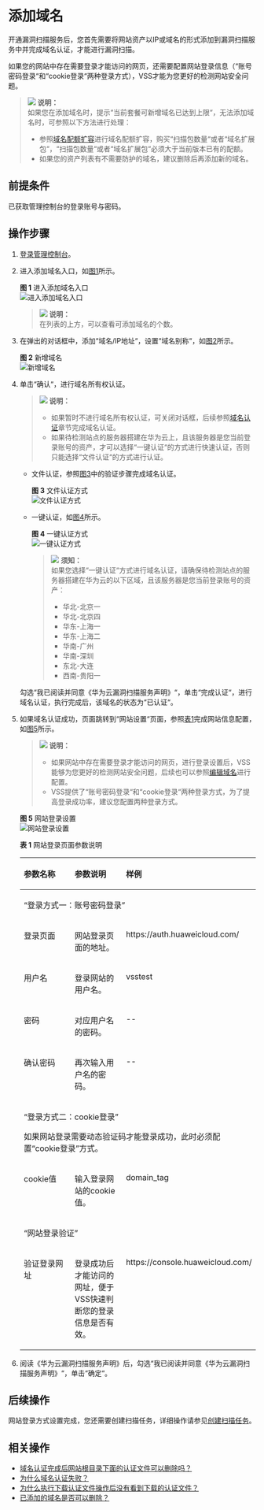 # 添加域名<a name="vss_01_0066"></a>

开通漏洞扫描服务后，您首先需要将网站资产以IP或域名的形式添加到漏洞扫描服务中并完成域名认证，才能进行漏洞扫描。

如果您的网站中存在需要登录才能访问的网页，还需要配置网站登录信息（“账号密码登录“和“cookie登录“两种登录方式），VSS才能为您更好的检测网站安全问题。

>![](public_sys-resources/icon-note.gif) **说明：**   
>如果您在添加域名时，提示“当前套餐可新增域名已达到上限“，无法添加域名时，可参照以下方法进行处理：  
>-   参照[域名配额扩容](域名配额扩容.md)进行域名配额扩容，购买“扫描包数量“或者“域名扩展包“，“扫描包数量“或者“域名扩展包“必须大于当前版本已有的配额。  
>-   如果您的资产列表有不需要防护的域名，建议删除后再添加新的域名。  

## 前提条件<a name="section362011861503"></a>

已获取管理控制台的登录账号与密码。

## 操作步骤<a name="section29209593213813"></a>

1.  [登录管理控制台](https://console.huaweicloud.com/)。
2.  进入添加域名入口，如[图1](#fig4989100164918)所示。

    **图 1**  进入添加域名入口<a name="fig4989100164918"></a>  
    ![](figures/进入添加域名入口.png "进入添加域名入口")

    >![](public_sys-resources/icon-note.gif) **说明：**   
    >在列表的上方，可以查看可添加域名的个数。  

3.  在弹出的对话框中，添加“域名/IP地址“，设置“域名别称“，如[图2](#fig3348135721835)所示。

    **图 2**  新增域名<a name="fig3348135721835"></a>  
    ![](figures/新增域名.png "新增域名")

4.  单击“确认“，进行域名所有权认证。

    >![](public_sys-resources/icon-note.gif) **说明：**   
    >-   如果暂时不进行域名所有权认证，可关闭对话框，后续参照[域名认证](域名认证.md)章节完成域名认证。  
    >-   如果待检测站点的服务器搭建在华为云上，且该服务器是您当前登录账号的资产，才可以选择“一键认证“的方式进行快速认证，否则只能选择“文件认证“的方式进行认证。  

    -   文件认证，参照[图3](#fig1927191024815)中的验证步骤完成域名认证。

        **图 3**  文件认证方式<a name="fig1927191024815"></a>  
        ![](figures/文件认证方式.png "文件认证方式")

    -   一键认证，如[图4](#fig927215106480)所示。

        **图 4**  一键认证方式<a name="fig927215106480"></a>  
        ![](figures/一键认证方式.png "一键认证方式")

        >![](public_sys-resources/icon-notice.gif) **须知：**   
        >如果您选择“一键认证“方式进行域名认证，请确保待检测站点的服务器搭建在华为云的以下区域，且该服务器是您当前登录账号的资产：  
        >-   华北-北京一  
        >-   华北-北京四  
        >-   华东-上海一  
        >-   华东-上海二  
        >-   华南-广州  
        >-   华南-深圳  
        >-   东北-大连  
        >-   西南-贵阳一  


    勾选“我已阅读并同意《华为云漏洞扫描服务声明》“，单击“完成认证“，进行域名认证，执行完成后，该域名的状态为“已认证“。

5.  如果域名认证成功，页面跳转到“网站设置“页面，参照[表1](#table13777610223)完成网站信息配置，如[图5](#fig1697493412471)所示。

    >![](public_sys-resources/icon-note.gif) **说明：**   
    >-   如果网站中存在需要登录才能访问的网页，进行登录设置后，VSS能够为您更好的检测网站安全问题，后续也可以参照[编辑域名](网站登录设置.md)进行配置。  
    >-   VSS提供了“账号密码登录“和“cookie登录“两种登录方式，为了提高登录成功率，建议您配置两种登录方式。  

    **图 5**  网站登录设置<a name="fig1697493412471"></a>  
    ![](figures/网站登录设置.png "网站登录设置")

    **表 1**  网站登录页面参数说明

    <a name="table13777610223"></a>
    <table><thead align="left"><tr id="row16378261222"><th class="cellrowborder" valign="top" width="35.92%" id="mcps1.2.4.1.1"><p id="p1378136202218"><a name="p1378136202218"></a><a name="p1378136202218"></a>参数名称</p>
    </th>
    <th class="cellrowborder" valign="top" width="36.53%" id="mcps1.2.4.1.2"><p id="p637812617226"><a name="p637812617226"></a><a name="p637812617226"></a>参数说明</p>
    </th>
    <th class="cellrowborder" valign="top" width="27.55%" id="mcps1.2.4.1.3"><p id="p59441433285"><a name="p59441433285"></a><a name="p59441433285"></a>样例</p>
    </th>
    </tr>
    </thead>
    <tbody><tr id="row7378126132218"><td class="cellrowborder" colspan="3" valign="top" headers="mcps1.2.4.1.1 mcps1.2.4.1.2 mcps1.2.4.1.3 "><p id="p103781960221"><a name="p103781960221"></a><a name="p103781960221"></a><span class="parmname" id="parmname1681202014294"><a name="parmname1681202014294"></a><a name="parmname1681202014294"></a>“登录方式一：账号密码登录”</span></p>
    </td>
    </tr>
    <tr id="row3378126152219"><td class="cellrowborder" valign="top" width="35.92%" headers="mcps1.2.4.1.1 "><p id="p19431724161516"><a name="p19431724161516"></a><a name="p19431724161516"></a>登录页面</p>
    </td>
    <td class="cellrowborder" valign="top" width="36.53%" headers="mcps1.2.4.1.2 "><p id="p189431124181512"><a name="p189431124181512"></a><a name="p189431124181512"></a>网站登录页面的地址。</p>
    </td>
    <td class="cellrowborder" valign="top" width="27.55%" headers="mcps1.2.4.1.3 "><p id="p1594417432285"><a name="p1594417432285"></a><a name="p1594417432285"></a>https://auth.huaweicloud.com/</p>
    </td>
    </tr>
    <tr id="row1037813682219"><td class="cellrowborder" valign="top" width="35.92%" headers="mcps1.2.4.1.1 "><p id="p26551836112018"><a name="p26551836112018"></a><a name="p26551836112018"></a>用户名</p>
    </td>
    <td class="cellrowborder" valign="top" width="36.53%" headers="mcps1.2.4.1.2 "><p id="p5655203611203"><a name="p5655203611203"></a><a name="p5655203611203"></a>登录网站的用户名。</p>
    </td>
    <td class="cellrowborder" valign="top" width="27.55%" headers="mcps1.2.4.1.3 "><p id="p11944204315285"><a name="p11944204315285"></a><a name="p11944204315285"></a>vsstest</p>
    </td>
    </tr>
    <tr id="row17378869229"><td class="cellrowborder" valign="top" width="35.92%" headers="mcps1.2.4.1.1 "><p id="p199334442207"><a name="p199334442207"></a><a name="p199334442207"></a>密码</p>
    </td>
    <td class="cellrowborder" valign="top" width="36.53%" headers="mcps1.2.4.1.2 "><p id="p4933134417208"><a name="p4933134417208"></a><a name="p4933134417208"></a>对应用户名的密码。</p>
    </td>
    <td class="cellrowborder" valign="top" width="27.55%" headers="mcps1.2.4.1.3 "><p id="p121411217183714"><a name="p121411217183714"></a><a name="p121411217183714"></a>--</p>
    </td>
    </tr>
    <tr id="row3305733112618"><td class="cellrowborder" valign="top" width="35.92%" headers="mcps1.2.4.1.1 "><p id="p493310443201"><a name="p493310443201"></a><a name="p493310443201"></a>确认密码</p>
    </td>
    <td class="cellrowborder" valign="top" width="36.53%" headers="mcps1.2.4.1.2 "><p id="p94536011513"><a name="p94536011513"></a><a name="p94536011513"></a>再次输入用户名的密码。</p>
    </td>
    <td class="cellrowborder" valign="top" width="27.55%" headers="mcps1.2.4.1.3 "><p id="p594420433287"><a name="p594420433287"></a><a name="p594420433287"></a>--</p>
    </td>
    </tr>
    <tr id="row43061133152619"><td class="cellrowborder" colspan="3" valign="top" headers="mcps1.2.4.1.1 mcps1.2.4.1.2 mcps1.2.4.1.3 "><p id="p119295220219"><a name="p119295220219"></a><a name="p119295220219"></a><span class="parmname" id="parmname186531532112910"><a name="parmname186531532112910"></a><a name="parmname186531532112910"></a>“登录方式二：cookie登录”</span></p>
    <p id="p13498432717"><a name="p13498432717"></a><a name="p13498432717"></a>如果网站登录需要动态验证码才能登录成功，此时必须配置<span class="parmvalue" id="parmvalue164035264314"><a name="parmvalue164035264314"></a><a name="parmvalue164035264314"></a>“cookie登录”</span>方式。</p>
    </td>
    </tr>
    <tr id="row930773315262"><td class="cellrowborder" valign="top" width="35.92%" headers="mcps1.2.4.1.1 "><p id="p11329135516205"><a name="p11329135516205"></a><a name="p11329135516205"></a>cookie值</p>
    </td>
    <td class="cellrowborder" valign="top" width="36.53%" headers="mcps1.2.4.1.2 "><p id="p183291355142017"><a name="p183291355142017"></a><a name="p183291355142017"></a>输入登录网站的cookie值。</p>
    </td>
    <td class="cellrowborder" valign="top" width="27.55%" headers="mcps1.2.4.1.3 "><p id="p1794434322811"><a name="p1794434322811"></a><a name="p1794434322811"></a>domain_tag</p>
    </td>
    </tr>
    <tr id="row4230144172614"><td class="cellrowborder" colspan="3" valign="top" headers="mcps1.2.4.1.1 mcps1.2.4.1.2 mcps1.2.4.1.3 "><p id="p1493191814313"><a name="p1493191814313"></a><a name="p1493191814313"></a><span class="parmname" id="parmname681073716299"><a name="parmname681073716299"></a><a name="parmname681073716299"></a>“网站登录验证”</span></p>
    </td>
    </tr>
    <tr id="row823094422614"><td class="cellrowborder" valign="top" width="35.92%" headers="mcps1.2.4.1.1 "><p id="p1732995517206"><a name="p1732995517206"></a><a name="p1732995517206"></a>验证登录网址</p>
    </td>
    <td class="cellrowborder" valign="top" width="36.53%" headers="mcps1.2.4.1.2 "><p id="p232965515208"><a name="p232965515208"></a><a name="p232965515208"></a>登录成功后才能访问的网址，便于VSS快速判断您的登录信息是否有效。</p>
    </td>
    <td class="cellrowborder" valign="top" width="27.55%" headers="mcps1.2.4.1.3 "><p id="p5773164073817"><a name="p5773164073817"></a><a name="p5773164073817"></a>https://console.huaweicloud.com/</p>
    </td>
    </tr>
    </tbody>
    </table>

6.  阅读《华为云漏洞扫描服务声明》后，勾选“我已阅读并同意《华为云漏洞扫描服务声明》“，单击“确定“。

## 后续操作<a name="section87824411385"></a>

网站登录方式设置完成，您还需要创建扫描任务，详细操作请参见[创建扫描任务](创建扫描任务.md)。

## 相关操作<a name="section66563123404"></a>

-   [域名认证完成后网站根目录下面的认证文件可以删除吗？](https://support.huaweicloud.com/vss_faq/vss_01_0037.html)
-   [为什么域名认证失败？](https://support.huaweicloud.com/vss_faq/vss_01_0039.html)
-   [为什么执行下载认证文件操作后没有看到下载的认证文件？](https://support.huaweicloud.com/vss_faq/vss_01_0041.html)
-   [已添加的域名是否可以删除？](https://support.huaweicloud.com/vss_faq/vss_01_0091.html)


